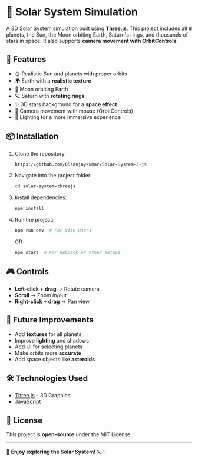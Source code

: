 # 🌌 Solar System Simulation

A 3D Solar System simulation built using **Three.js**. This project includes all 8 planets, the Sun, the Moon orbiting Earth, Saturn's rings, and thousands of stars in space. It also supports **camera movement with OrbitControls**.

## 🚀 Features
- 🌞 Realistic Sun and planets with proper orbits
- 🌍 Earth with a **realistic texture**
- 🌙 Moon orbiting Earth
- 🪐 Saturn with **rotating rings**
- ✨ 3D stars background for a **space effect**
- 🎥 Camera movement with mouse (OrbitControls)
- 🔆 Lighting for a more immersive experience

## 📦 Installation
1. Clone the repository:
   ```sh
   https://github.com/05sanjaykumar/Solar-System-3-js
   ```
2. Navigate into the project folder:
   ```sh
   cd solar-system-threejs
   ```
3. Install dependencies:
   ```sh
   npm install
   ```
4. Run the project:
   ```sh
   npm run dev  # For Vite users
   ```
   OR
   ```sh
   npm start  # For Webpack or other setups
   ```

## 🎮 Controls
- **Left-click + drag** → Rotate camera
- **Scroll** → Zoom in/out
- **Right-click + drag** → Pan view

## 🌟 Future Improvements
- Add **textures** for all planets
- Improve **lighting** and shadows
- Add UI for selecting planets
- Make orbits more **accurate**
- Add space objects like **asteroids**

## 🛠 Technologies Used
- [Three.js](https://threejs.org/) – 3D Graphics
- [JavaScript](https://developer.mozilla.org/en-US/docs/Web/JavaScript)

## 📜 License
This project is **open-source** under the MIT License.

---

🚀 **Enjoy exploring the Solar System!** 🪐✨

